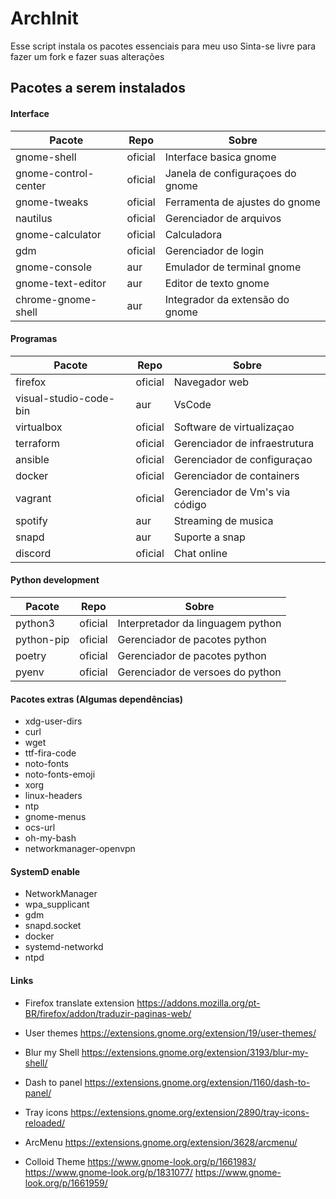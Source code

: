 # ArchInit

Esse script instala os pacotes essenciais para meu uso
Sinta-se livre para fazer um fork e fazer suas alterações

## Pacotes a serem instalados

#### Interface

| Pacote               | Repo    | Sobre                            |
|----------------------|---------|----------------------------------|
| gnome-shell          | oficial | Interface basica gnome           |
| gnome-control-center | oficial | Janela de configuraçoes do gnome |
| gnome-tweaks         | oficial | Ferramenta de ajustes do gnome   |
| nautilus             | oficial | Gerenciador de arquivos          |
| gnome-calculator     | oficial | Calculadora                      |
| gdm                  | oficial | Gerenciador de login             |
| gnome-console        | aur     | Emulador de terminal gnome       |
| gnome-text-editor    | aur     | Editor de texto gnome            |
| chrome-gnome-shell   | aur     | Integrador da extensão do gnome  |

#### Programas

| Pacote                 | Repo    | Sobre                          |
|------------------------|---------|--------------------------------|
| firefox                | oficial | Navegador web                  |
| visual-studio-code-bin | aur     | VsCode                         |
| virtualbox             | oficial | Software de virtualizaçao      |
| terraform              | oficial | Gerenciador de infraestrutura  |
| ansible                | oficial | Gerenciador de configuraçao    |
| docker                 | oficial | Gerenciador de containers      |
| vagrant                | oficial | Gerenciador de Vm's via código |
| spotify                | aur     | Streaming de musica            |
| snapd                  | aur     | Suporte a snap                 |
| discord                | oficial | Chat online                    |

#### Python development

| Pacote     | Repo    | Sobre                             |
|------------|---------|-----------------------------------|
| python3    | oficial | Interpretador da linguagem python |
| python-pip | oficial | Gerenciador de pacotes python     |
| poetry     | oficial | Gerenciador de pacotes python     |
| pyenv      | oficial | Gerenciador de versoes do python  |

#### Pacotes extras (Algumas dependências)
* xdg-user-dirs
* curl
* wget
* ttf-fira-code
* noto-fonts
* noto-fonts-emoji
* xorg
* linux-headers
* ntp
* gnome-menus
* ocs-url
* oh-my-bash
* networkmanager-openvpn

#### SystemD enable
* NetworkManager
* wpa_supplicant
* gdm
* snapd.socket
* docker
* systemd-networkd
* ntpd

#### Links

* Firefox translate extension
    <https://addons.mozilla.org/pt-BR/firefox/addon/traduzir-paginas-web/>

* User themes
    <https://extensions.gnome.org/extension/19/user-themes/>

* Blur my Shell
    <https://extensions.gnome.org/extension/3193/blur-my-shell/>

* Dash to panel
    <https://extensions.gnome.org/extension/1160/dash-to-panel/>

* Tray icons
    <https://extensions.gnome.org/extension/2890/tray-icons-reloaded/>

* ArcMenu
    <https://extensions.gnome.org/extension/3628/arcmenu/>

* Colloid Theme
    <https://www.gnome-look.org/p/1661983/>
    <https://www.gnome-look.org/p/1831077/>
    <https://www.gnome-look.org/p/1661959/>